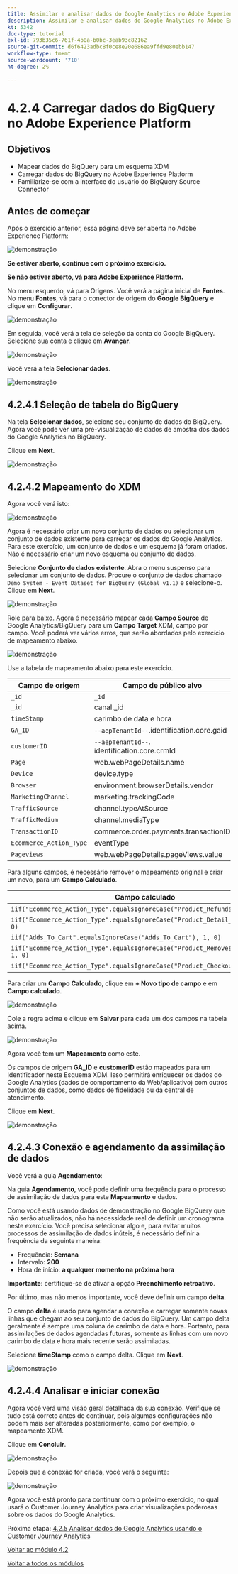 ```yaml
---
title: Assimilar e analisar dados do Google Analytics no Adobe Experience Platform com o Conector de Source do BigQuery - Carregue dados do BigQuery para o Adobe Experience Platform
description: Assimilar e analisar dados do Google Analytics no Adobe Experience Platform com o Conector de Source do BigQuery - Carregue dados do BigQuery para o Adobe Experience Platform
kt: 5342
doc-type: tutorial
exl-id: 793b35c6-761f-4b0a-b0bc-3eab93c82162
source-git-commit: d6f6423adbc8f0ce8e20e686ea9ffd9e80ebb147
workflow-type: tm+mt
source-wordcount: '710'
ht-degree: 2%

---
```


# 4.2.4 Carregar dados do BigQuery no Adobe Experience Platform

## Objetivos

- Mapear dados do BigQuery para um esquema XDM
- Carregar dados do BigQuery no Adobe Experience Platform
- Familiarize-se com a interface do usuário do BigQuery Source Connector

## Antes de começar

Após o exercício anterior, essa página deve ser aberta no Adobe Experience Platform:

![demonstração](./images/datasets.png)

**Se estiver aberto, continue com o próximo exercício.**

**Se não estiver aberto, vá para [Adobe Experience Platform](https://experience.adobe.com/platform/home).**

No menu esquerdo, vá para Origens. Você verá a página inicial de **Fontes**. No menu **Fontes**, vá para o conector de origem do **Google BigQuery** e clique em **Configurar**.

![demonstração](./images/sourceshome.png)

Em seguida, você verá a tela de seleção da conta do Google BigQuery. Selecione sua conta e clique em **Avançar**.

![demonstração](./images/0c.png)

Você verá a tela **Selecionar dados**.

![demonstração](./images/datasets.png)

## 4.2.4.1 Seleção de tabela do BigQuery

Na tela **Selecionar dados**, selecione seu conjunto de dados do BigQuery. Agora você pode ver uma pré-visualização de dados de amostra dos dados do Google Analytics no BigQuery.

Clique em **Next**.

![demonstração](./images/datasets1.png)

## 4.2.4.2 Mapeamento do XDM

Agora você verá isto:

![demonstração](./images/xdm4a.png)

Agora é necessário criar um novo conjunto de dados ou selecionar um conjunto de dados existente para carregar os dados do Google Analytics. Para este exercício, um conjunto de dados e um esquema já foram criados. Não é necessário criar um novo esquema ou conjunto de dados.

Selecione **Conjunto de dados existente**. Abra o menu suspenso para selecionar um conjunto de dados. Procure o conjunto de dados chamado `Demo System - Event Dataset for BigQuery (Global v1.1)` e selecione-o. Clique em **Next**.

![demonstração](./images/xdm6.png)

Role para baixo. Agora é necessário mapear cada **Campo Source** de Google Analytics/BigQuery para um **Campo Target** XDM, campo por campo. Você poderá ver vários erros, que serão abordados pelo exercício de mapeamento abaixo.

![demonstração](./images/xdm8.png)

Use a tabela de mapeamento abaixo para este exercício.

| Campo de origem | Campo de público alvo |
| ----------------- |-------------| 
| `_id` | `_id` |
| `_id` | canal._id |
| `timeStamp` | carimbo de data e hora |
| `GA_ID` | ``--aepTenantId--``.identification.core.gaid |
| `customerID` | ``--aepTenantId--``. identification.core.crmId |
| `Page` | web.webPageDetails.name |
| `Device` | device.type |
| `Browser` | environment.browserDetails.vendor |
| `MarketingChannel` | marketing.trackingCode |
| `TrafficSource` | channel.typeAtSource |
| `TrafficMedium` | channel.mediaType |
| `TransactionID` | commerce.order.payments.transactionID |
| `Ecommerce_Action_Type` | eventType |
| `Pageviews` | web.webPageDetails.pageViews.value |


Para alguns campos, é necessário remover o mapeamento original e criar um novo, para um **Campo Calculado**.

| Campo calculado | Campo de público alvo |
| ----------------- |-------------| 
| `iif("Ecommerce_Action_Type".equalsIgnoreCase("Product_Refunds"), 1, 0)` | commerce.purchases.value |
| `iif("Ecommerce_Action_Type".equalsIgnoreCase("Product_Detail_Views"), 1, 0)` | commerce.productViews.value |
| `iif("Adds_To_Cart".equalsIgnoreCase("Adds_To_Cart"), 1, 0)` | commerce.productListAdds.value |
| `iif("Ecommerce_Action_Type".equalsIgnoreCase("Product_Removes_From_Cart"), 1, 0)` | commerce.productListRemovals.value |
| `iif("Ecommerce_Action_Type".equalsIgnoreCase("Product_Checkouts"), 1, 0)` | commerce.checkouts.value |

Para criar um **Campo Calculado**, clique em **+ Novo tipo de campo** e em **Campo calculado**.

![demonstração](./images/xdm8a.png)

Cole a regra acima e clique em **Salvar** para cada um dos campos na tabela acima.

![demonstração](./images/xdm8b.png)

Agora você tem um **Mapeamento** como este.

Os campos de origem **GA_ID** e **customerID** estão mapeados para um Identificador neste Esquema XDM. Isso permitirá enriquecer os dados do Google Analytics (dados de comportamento da Web/aplicativo) com outros conjuntos de dados, como dados de fidelidade ou da central de atendimento.

Clique em **Next**.

![demonstração](./images/xdm34.png)

## 4.2.4.3 Conexão e agendamento da assimilação de dados

Você verá a guia **Agendamento**:

Na guia **Agendamento**, você pode definir uma frequência para o processo de assimilação de dados para este **Mapeamento** e dados.

Como você está usando dados de demonstração no Google BigQuery que não serão atualizados, não há necessidade real de definir um cronograma neste exercício. Você precisa selecionar algo e, para evitar muitos processos de assimilação de dados inúteis, é necessário definir a frequência da seguinte maneira:

- Frequência: **Semana**
- Intervalo: **200**
- Hora de início: **a qualquer momento na próxima hora**

**Importante**: certifique-se de ativar a opção **Preenchimento retroativo**.

Por último, mas não menos importante, você deve definir um campo **delta**.

O campo **delta** é usado para agendar a conexão e carregar somente novas linhas que chegam ao seu conjunto de dados do BigQuery. Um campo delta geralmente é sempre uma coluna de carimbo de data e hora. Portanto, para assimilações de dados agendadas futuras, somente as linhas com um novo carimbo de data e hora mais recente serão assimiladas.

Selecione **timeStamp** como o campo delta.
Clique em **Next**.

![demonstração](./images/ex437.png)

## 4.2.4.4 Analisar e iniciar conexão

Agora você verá uma visão geral detalhada da sua conexão. Verifique se tudo está correto antes de continuar, pois algumas configurações não podem mais ser alteradas posteriormente, como por exemplo, o mapeamento XDM.

Clique em **Concluir**.

![demonstração](./images/xdm46.png)

Depois que a conexão for criada, você verá o seguinte:

![demonstração](./images/xdm48.png)

Agora você está pronto para continuar com o próximo exercício, no qual usará o Customer Journey Analytics para criar visualizações poderosas sobre os dados do Google Analytics.

Próxima etapa: [4.2.5 Analisar dados do Google Analytics usando o Customer Journey Analytics](./ex5.md)

[Voltar ao módulo 4.2](./customer-journey-analytics-bigquery-gcp.md)

[Voltar a todos os módulos](./../../../overview.md)

